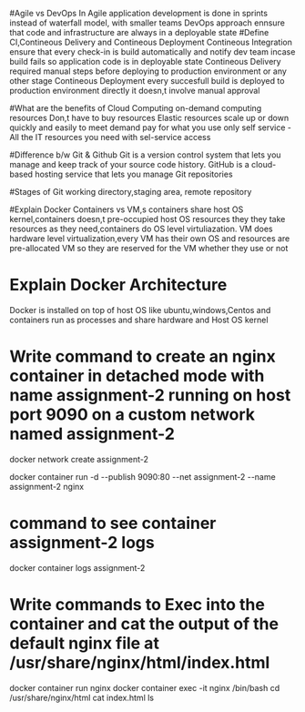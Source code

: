 #Agile vs DevOps
In Agile application development is done in sprints instead of waterfall model, with smaller teams
DevOps approach ennsure that code and infrastructure are always in a deployable state
#Define CI,Contineous Delivery and Contineous Deployment
Contineous Integration ensure that every check-in is build automatically and notify dev team incase build fails so application code is in deployable state
Contineous Delivery required manual steps before deploying to production environment or any other stage
Contineous Deployment every succesfull build is deployed to production environment directly it doesn,t involve manual approval

#What are the benefits of Cloud Computing
on-demand computing resources
Don,t have to buy resources
Elastic resources scale up or down quickly and easily to meet demand
pay for what you use only
self service -All the IT resources you need with sel-service access

#Difference b/w Git & Github
Git is a version control system that lets you manage and keep track of your source code history.
GitHub is a cloud-based hosting service that lets you manage Git repositories

#Stages of Git
working directory,staging area, remote repository

#Explain Docker Containers vs VM,s
 containers share host OS kernel,containers doesn,t pre-occupied host OS resources they they take resources as they need,containers do OS level virtuliazation.
 VM does hardware level virtualization,every VM has their own OS and resources are pre-allocated VM so they are reserved for the VM whether they use or not

# Explain Docker Architecture 
  Docker is installed on top of host OS like ubuntu,windows,Centos and containers run as processes and share hardware and Host OS kernel 

# Write command to create an nginx container in detached mode with name assignment-2 running on host port 9090 on a custom network named assignment-2

docker network create assignment-2

docker container run -d --publish 9090:80 --net assignment-2 --name assignment-2 nginx

# command to see container assignment-2 logs
docker container logs assignment-2

# Write commands to Exec into the container and cat the output of the default nginx file at /usr/share/nginx/html/index.html

  docker container run nginx
  docker container exec -it nginx /bin/bash
  cd /usr/share/nginx/html
  cat index.html
  ls



